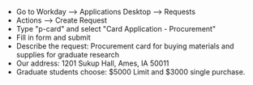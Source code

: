 * Go to Workday --> Applications Desktop --> Requests
* Actions --> Create Request
* Type "p-card" and select "Card Application - Procurement"
* Fill in form and submit 
* Describe the request:  Procurement card for buying materials and supplies for graduate research
* Our address:  1201 Sukup Hall, Ames, IA 50011
* Graduate students choose:  $5000 Limit and $3000 single purchase.
